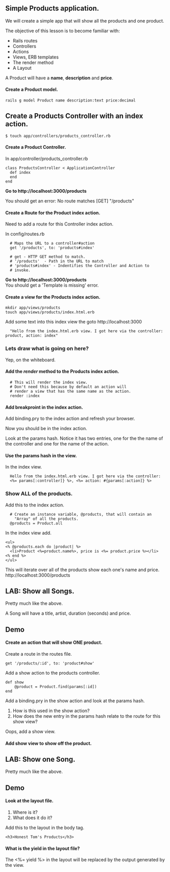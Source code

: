 ## Simple Products application.

We will create a simple app that will show all the products and one product.

The objective of this lesson is to become familiar with:  
* Rails routes  
* Controllers  
* Actions  
* Views, ERB templates  
* The render method  
* A Layout  

A Product will have a __name__, __description__ and __price__. 

#### Create a Product model.

```
rails g model Product name description:text price:decimal
```



## Create a Products Controller with an index action.  

```
$ touch app/controllers/products_controller.rb
```


#### Create a Product Controller.  

In app/controller/products_controller.rb  

```
class ProductsController < ApplicationController
  def index
  end
end
```

__Go to http://localhost:3000/products__

You should get an error: No route matches [GET] "/products"  

#### Create a Route for the Product index action.  

Need to add a route for this Controller index action.  

In config/routes.rb

```
  # Maps the URL to a controller#action
  get '/products', to: 'products#index'

  # get - HTTP GET method to match.
  # '/products'  - Path in the URL to match
  # 'products#index' - Indentifies the Controller and Action to
  # invoke.
```


__Go to http://localhost:3000/products__  
You should get a 'Template is missing' error.

#### Create a view for the Products index action. 

```
mkdir app/views/products
touch app/views/products/index.html.erb
```

Add some text into this index view the goto http://localhost:3000  

```
  "Hello from the index.html.erb view. I got here via the controller: product, action: index"
```

### Lets draw what is going on here?

Yep, on the whiteboard.  



#### Add the _render_ method to the Products index action.  

```
  # This will render the index view.
  # Don't need this because by default an action will
  # render a view that has the same name as the action.
  render :index
```


#### Add breakproint in the index action.

Add binding.pry to the index action and refresh your browser.  

Now you should be in the index action.  

Look at the params hash. Notice it has two entries, one for the 
the name of the controller and one for the name of the action.

#### Use the params hash in the view.

In the index view.  

```
  Hello from the index.html.erb view. I got here via the controller:
  <%= params[:controller]} %>, <%= action: #{params[:action]} %>
```

### Show ALL of the products.

Add this to the index action.  

```
  # Create an instance variable, @products, that will contain an
    "Array" of all the products.
  @products = Product.all
```

In the index view add.  

```
<ul>
<% @products.each do |product| %>
  <li>Product <%=product.name%>, price is <%= product.price %></li>
<% end %>
</ul>
```

This will iterate over all of the products show each one's name and price.
http://localhost:3000/products


## LAB: Show all Songs.

Pretty much like the above.

A Song will have a title, artist, duration (seconds) and price. 


## Demo

#### Create an action that will show ONE product.

Create a route in the routes file.  

```
get '/products/:id', to: 'product#show'
```

Add a show action to the products controller.  

```
def show
    @product = Product.find(params[:id])
end
```

Add a binding.pry in the show action and look at the params hash.


1. How is this used in the show action?
2. How does the new entry in the params hash relate to the route for this show view?


Oops, add a show view.


#### Add show view to show off the product.

## LAB: Show one Song.

Pretty much like the above.

## Demo  

#### Look at the layout file. 

1. Where is it?  
2. What does it do it?   

Add this to the layout in the body tag.  

```
<h3>Honest Tom's Products</h3>
```



####  What is the yield in the layout file?

The <%= yield %> in the layout will be replaced by the output generated by the view.



